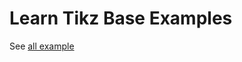 # Learn Tikz Base Examples

See [all example](https://github.com/cauliyang/blob/main/main.pdf)

<!-- begin table -->

<!-- end table -->
